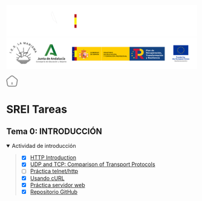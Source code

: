 ![](/.resGen/_bannerD.png#gh-dark-mode-only)
![](/.resGen/_bannerL.png#gh-light-mode-only)

<a href="/README.md"><img src="/.resGen/_home.svg" width="30"></a>

# SREI Tareas

## Tema 0: INTRODUCCIÓN

<details open>

<summary>Actividad de introducción</summary>

> * [x] [HTTP Introduction](Actividades/0.1.md)
> * [x] [UDP and TCP: Comparison of Transport Protocols](Actividades/0.2.md)
> * [ ] [Práctica telnet/http](Actividades/0.3.md)
> * [x] [Usando cURL](Actividades/0.4.md)
> * [x] [Práctica servidor web](Actividades/0.5.md)
> * [x] [Repositorio GitHub](Actividades/0.6.md)

</details>